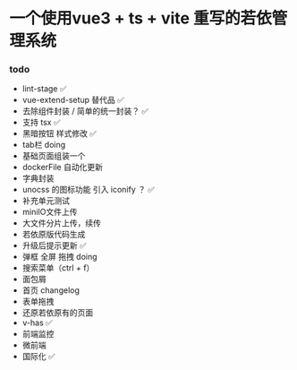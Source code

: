 # 一个使用vue3 + ts + vite 重写的若依管理系统

### todo

- lint-stage ✅
- vue-extend-setup 替代品 ✅
- 去除组件封装 / 简单的统一封装？ ✅
- 支持 tsx ✅
- 黑暗按钮 样式修改 ✅
- tab栏 doing
- 基础页面组装一个
- dockerFile 自动化更新
- 字典封装
- unocss 的图标功能 引入 iconify ？ ✅
- 补充单元测试
- miniIO文件上传
- 大文件分片上传，续传
- 若依原版代码生成
- 升级后提示更新  ✅
- 弹框 全屏 拖拽  doing
- 搜索菜单（ctrl + f）
- 面包屑
- 首页 changelog
- 表单拖拽
- 还原若依原有的页面
- v-has  ✅
- 前端监控
- 微前端
- 国际化 ✅
